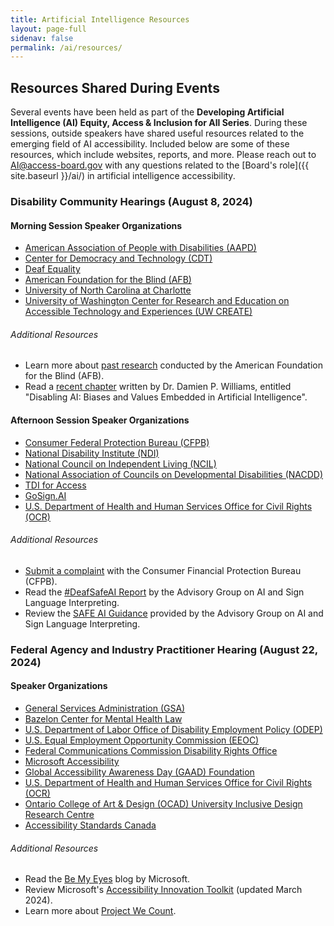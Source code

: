 ```yaml
---
title: Artificial Intelligence Resources
layout: page-full
sidenav: false
permalink: /ai/resources/
--- 
```

## Resources Shared During Events

Several events have been held as part of the **Developing Artificial Intelligence (AI) Equity, Access & Inclusion for All Series**. During these sessions, outside speakers have shared useful resources related to the emerging field of AI accessibility. Included below are some of these resources, which include websites, reports, and more. Please reach out to [AI@access-board.gov](mailto:AI@access-board.gov) with any questions related to the [Board's role]({{ site.baseurl }}/ai/) in artificial intelligence accessibility.

### Disability Community Hearings (August 8, 2024)

#### Morning Session Speaker Organizations
 
- [American Association of People with Disabilities (AAPD)](https://www.aapd.com/)
- [Center for Democracy and Technology (CDT)](https://cdt.org/)
- [Deaf Equality](https://www.deafequality.org/)
- [American Foundation for the Blind (AFB)](https://www.afb.org/)
- [University of North Carolina at Charlotte](https://www.charlotte.edu/)
- [University of Washington Center for Research and Education on Accessible Technology and Experiences (UW CREATE)](https://create.uw.edu/)

###### Additional Resources

- Learn more about [past research](https://www.afb.org/research-and-initiatives/research) conducted by the American Foundation for the Blind (AFB).
- Read a [recent chapter](https://doi.org/10.4337/9781803926728.00022) written by Dr. Damien P. Williams, entitled "Disabling AI: Biases and Values Embedded in Artificial Intelligence".

#### Afternoon Session Speaker Organizations

- [Consumer Federal Protection Bureau (CFPB)](https://www.consumerfinance.gov/)
- [National Disability Institute (NDI)](https://www.nationaldisabilityinstitute.org/)
- [National Council on Independent Living (NCIL)](https://ncil.org/)
- [National Association of Councils on Developmental Disabilities (NACDD)](https://nacdd.org/)
- [TDI for Access](https://tdiforaccess.org/)
- [GoSign.AI](https://www.gosign.ai/)
- [U.S. Department of Health and Human Services Office for Civil Rights (OCR)](https://www.hhs.gov/ocr/index.html)

###### Additional Resources

- [Submit a complaint](https://www.consumerfinance.gov/complaint/) with the Consumer Financial Protection Bureau (CFPB).
- Read the [#DeafSafeAI Report](https://safeaitf.org/deafsafeai) by the Advisory Group on AI and Sign Language Interpreting.
- Review the [SAFE AI Guidance](https://safeaitf.org/guidance) provided by the Advisory Group on AI and Sign Language Interpreting.

### Federal Agency and Industry Practitioner Hearing (August 22, 2024)

#### Speaker Organizations

- [General Services Administration (GSA)](https://www.gsa.gov/)
- [Bazelon Center for Mental Health Law](https://www.bazelon.org/)
- [U.S. Department of Labor Office of Disability Employment Policy (ODEP)](https://www.dol.gov/agencies/odep)
- [U.S. Equal Employment Opportunity Commission (EEOC)](https://www.eeoc.gov/)
- [Federal Communications Commission Disability Rights Office](https://www.fcc.gov/accessibility)
- [Microsoft Accessibility](https://www.microsoft.com/en-us/accessibility/)
- [Global Accessibility Awareness Day (GAAD) Foundation](https://accessibility.day/)
- [U.S. Department of Health and Human Services Office for Civil Rights (OCR)](https://www.hhs.gov/ocr/index.html)
- [Ontario College of Art & Design (OCAD) University Inclusive Design Research Centre](https://idrc.ocadu.ca)
- [Accessibility Standards Canada](https://accessible.canada.ca/)

###### Additional Resources

- Read the [Be My Eyes](https://www.bemyeyes.com/blog/microsoft) blog by Microsoft.
- Review Microsoft's [Accessibility Innovation Toolkit](https://aka.ms/InnovationToolkit) (updated March 2024).
- Learn more about [Project We Count](https://wecount.inclusivedesign.ca).
